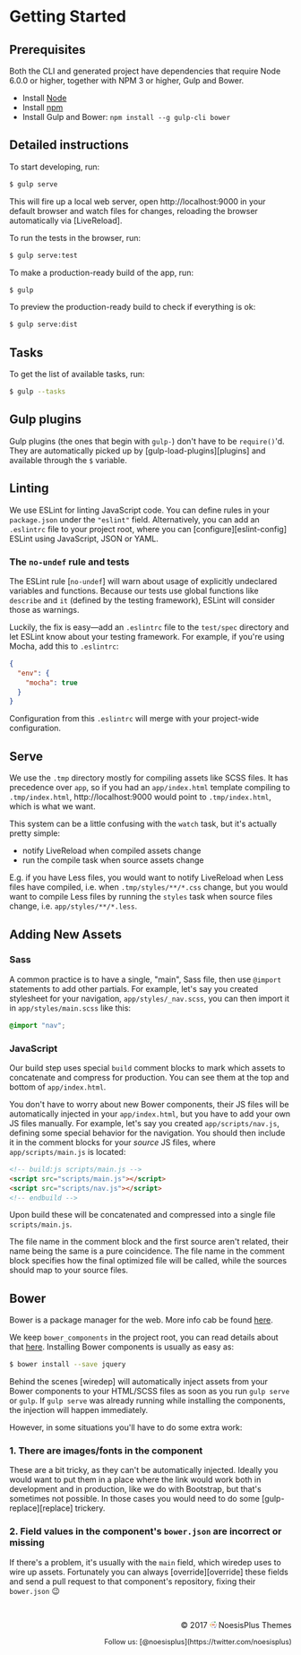 # Getting Started

## Prerequisites 
Both the CLI and generated project have dependencies that require Node 6.0.0 or higher, together with NPM 3 or higher, Gulp and Bower.
- Install [Node](https://nodejs.org/en/)
- Install [npm](https://www.npmjs.com/get-npm?utm_source=house&utm_medium=homepage&utm_campaign=free%20orgs&utm_term=Install%20npm)
- Install Gulp and Bower: `npm install --g gulp-cli bower`

## Detailed instructions
To start developing, run:

```sh
$ gulp serve
```

This will fire up a local web server, open http://localhost:9000 in your default browser and watch files for changes, reloading the browser automatically via [LiveReload].

To run the tests in the browser, run:

```sh
$ gulp serve:test
```

To make a production-ready build of the app, run:

```sh
$ gulp
```

To preview the production-ready build to check if everything is ok:

```sh
$ gulp serve:dist
```

## Tasks

To get the list of available tasks, run:

```sh
$ gulp --tasks
```

## Gulp plugins

Gulp plugins (the ones that begin with `gulp-`) don't have to be `require()`'d. They are automatically picked up by [gulp-load-plugins][plugins] and available through the `$` variable.

## Linting

We use ESLint for linting JavaScript code. You can define rules in your `package.json` under the `"eslint"` field. Alternatively, you can add an `.eslintrc` file to your project root, where you can [configure][eslint-config] ESLint using JavaScript, JSON or YAML.

### The `no-undef` rule and tests

The ESLint rule [`no-undef`] will warn about usage of explicitly undeclared variables and functions. Because our tests use global functions like `describe` and `it` (defined by the testing framework), ESLint will consider those as warnings.

Luckily, the fix is easy—add an `.eslintrc` file to the `test/spec` directory and let ESLint know about your testing framework. For example, if you're using Mocha, add this to `.eslintrc`:

```json
{
  "env": {
    "mocha": true
  }
}
```

Configuration from this `.eslintrc` will merge with your project-wide configuration.

## Serve

We use the `.tmp` directory mostly for compiling assets like SCSS files. It has precedence over `app`, so if you had an `app/index.html` template compiling to `.tmp/index.html`, http://localhost:9000 would point to `.tmp/index.html`, which is what we want.

This system can be a little confusing with the `watch` task, but it's actually pretty simple:

* notify LiveReload when compiled assets change
* run the compile task when source assets change

E.g. if you have Less files, you would want to notify LiveReload when Less files have compiled, i.e. when `.tmp/styles/**/*.css` change, but you would want to compile Less files by running the `styles` task when source files change, i.e. `app/styles/**/*.less`.

## Adding New Assets

### Sass

A common practice is to have a single, "main", Sass file, then use `@import` statements to add other partials. For example, let's say you created stylesheet for your navigation, `app/styles/_nav.scss`, you can then import it in `app/styles/main.scss` like this:

```scss
@import "nav";
```

### JavaScript

Our build step uses special `build` comment blocks to mark which assets to concatenate and compress for production. You can see them at the top and bottom of `app/index.html`.

You don't have to worry about new Bower components, their JS files will be automatically injected in your `app/index.html`, but you have to add your own JS files manually. For example, let's say you created `app/scripts/nav.js`, defining some special behavior for the navigation. You should then include it in the comment blocks for your _source_ JS files, where `app/scripts/main.js` is located:

```html
<!-- build:js scripts/main.js -->
<script src="scripts/main.js"></script>
<script src="scripts/nav.js"></script>
<!-- endbuild -->
```

Upon build these will be concatenated and compressed into a single file `scripts/main.js`.

The file name in the comment block and the first source aren't related, their name being the same is a pure coincidence. The file name in the comment block specifies how the final optimized file will be called, while the sources should map to your source files.

## Bower

Bower is a package manager for the web. More info cab be found [here](https://bower.io).

We keep `bower_components` in the project root, you can read details about that [here](bower.md). Installing Bower components is usually as easy as:

```sh
$ bower install --save jquery
```

Behind the scenes [wiredep] will automatically inject assets from your Bower components to your HTML/SCSS files as soon as you run `gulp serve` or `gulp`. If `gulp serve` was already running while installing the components, the injection will happen immediately.

However, in some situations you'll have to do some extra work:

### 1. There are images/fonts in the component

These are a bit tricky, as they can't be automatically injected. Ideally you would want to put them in a place where the link would work both in development and in production, like we do with Bootstrap, but that's sometimes not possible. In those cases you would need to do some [gulp-replace][replace] trickery.

### 2. Field values in the component's `bower.json` are incorrect or missing

If there's a problem, it's usually with the `main` field, which wiredep uses to wire up assets. Fortunately you can always [override][override] these fields and send a pull request to that component's repository, fixing their `bower.json` :wink:

<p align="right" style="margin-top:44px">
&copy; 2017 <img src="logo.png" width="12" height="12" /> NoesisPlus Themes
</p>
<p align="right" style="font-size:0.9em">
Follow us: [@noesisplus](https://twitter.com/noesisplus)
</p>